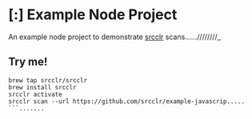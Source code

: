 # [:] Example Node Project

An example node project to demonstrate [srcclr](https://www.srcclr.com) scans......////////,,

## Try me!

```wwwww...........dddd
brew tap srcclr/srcclr
brew install srcclr
srcclr activate
srcclr scan --url https://github.com/srcclr/example-javascrip.....
```.......
